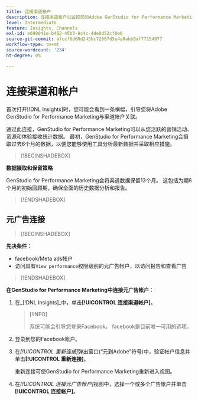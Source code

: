 ```yaml
---
title: 连接渠道帐户
description: 连接渠道帐户以监控您的Adobe GenStudio for Performance Marketing营销活动和资源效果。
level: Intermediate
feature: Insights, Channels
exl-id: e699041e-b462-45b3-8c4c-4de0d52cf0e6
source-git-commit: afccf6d60d245bc72667d5e4a0abb9af77154977
workflow-type: tm+mt
source-wordcount: '234'
ht-degree: 0%

---
```


# 连接渠道和帐户

首次打开[!DNL Insights]时，您可能会看到一条横幅，引导您将Adobe GenStudio for Performance Marketing与渠道帐户关联。

通过此连接，GenStudio for Performance Marketing可以从您活跃的营销活动、资源和体验接收统计数据。 最初，GenStudio for Performance Marketing会摄取过去6个月的数据，以便您能够使用工具分析最新数据并采取相应措施。

>[!BEGINSHADEBOX]

**数据摄取和保留策略**

GenStudio for Performance Marketing会将渠道数据保留13个月。 这包括为期6个月的初始回顾期，确保全面的历史数据分析和报告。

>[!ENDSHADEBOX]

## 元广告连接

>[!BEGINSHADEBOX]

**先决条件**：

- facebook/Meta ads帐户
- 访问具有`View performance`权限级别的元广告帐户，以访问报告和查看广告

>[!ENDSHADEBOX]

**在GenStudio for Performance Marketing中连接元广告帐户**：

1. 在&#x200B;_[!DNL Insights]_中，单击&#x200B;**[!UICONTROL 连接渠道帐户]**。

   >[!INFO]
   >
   >系统可能会引导您登录Facebook。 facebook是目前唯一可用的选项。

1. 登录到您的Facebook帐户。

1. 在&#x200B;_[!UICONTROL 重新连接]_&#x200B;弹出窗口(“元到Adobe”符号)中，验证帐户信息并单击&#x200B;**[!UICONTROL 重新连接]**。

   重新连接可使GenStudio for Performance Marketing重新进入视图。

1. 在&#x200B;_[!UICONTROL 连接元广告帐户]_&#x200B;视图中，选择一个或多个广告帐户并单击&#x200B;**[!UICONTROL 连接帐户]**。
<!--
>[!INFO]
>
>You may receive an error if you previously enrolled the channel account with GenStudio for Performance Marketing.

The new user experience shows a banner to connect an account. There is not option to connect yet after you have one connection.
-->
